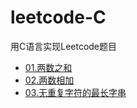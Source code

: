 # leetcode-C
用C语言实现Leetcode题目
- [01.两数之和](https://github.com/HDZ12/leetcode-C/blob/main/%E4%B8%A4%E6%95%B0%E4%B9%8B%E5%92%8C.md)
- [02.两数相加](https://github.com/HDZ12/leetcode-C/blob/main/%E4%B8%A4%E6%95%B0%E7%9B%B8%E5%8A%A0.md)
- [03.无重复字符的最长字串](https://github.com/HDZ12/leetcode-C/blob/main/%E6%97%A0%E9%87%8D%E5%A4%8D%E5%AD%97%E7%AC%A6%E7%9A%84%E6%9C%80%E9%95%BF%E5%AD%97%E4%B8%B2.md)
